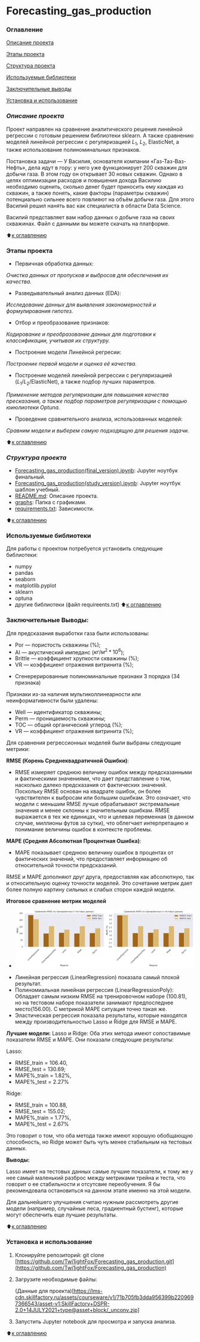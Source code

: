 # Forecasting_gas_production

### Оглавление

[Описание проекта](#описание-проекта) 

[Этапы проекта](#этапы-проекта)  

[Структура проекта](#структура-проекта)  

[Используемые библиотеки](#используемые-библиотеки) 

[Заключительные выводы](#заключительные-выводы) 

[Установка и использование](#установка-и-использование)  

### ***Описание проекта***

Проект направлен на сравнение аналитического решения линейной регрессии с готовым решением библиотеки sklearn. А также сравнению моделей линейной регрессии с регуляризацией $L_1$, $L_2$, ElasticNet, а также использование полиноминальных признаков.

Постановка задачи — У Василия, основателя компании «Газ-Таз-Ваз-Нефть», дела идут в гору: у него уже функционирует 200 скважин для добычи газа. В этом году он открывает 30 новых скважин. Однако в целях оптимизации расходов и повышения дохода Василию необходимо оценить, сколько денег будет приносить ему каждая из скважин, а также понять, какие факторы (параметры скважин) потенциально сильнее всего повлияют на объём добычи газа. Для этого Василий решил нанять вас как специалиста в области Data Science.

Василий представляет вам набор данных о добыче газа на своих скважинах. Файл с данными вы можете скачать на платформе.

:arrow_up:[к оглавлению](#оглавление)

### Этапы проекта

* Первичная обработка данных:
  
*Очистка данных от пропусков и выбросов для обеспечения их качества.*

* Разведывательный анализ данных (EDA):
  
*Исследование данных для выявления закономерностей и формулирования гипотез.*

* Отбор и преобразование признаков:
  
*Кодирование и преобразование данных для подготовки к классификации, учитывая их структуру.*

* Построение модели Линейной регресии:
  
*Построение первой модели и оценка её качества.*

* Построение моделей линейной регрессии с регуляризацией ($L_1$/$L_2$/ElasticNet), а также подбор лучших параметров.
  
*Применение методов регуляризации для повышения качества пресказания, а также подбор параметров регуляризации с помощью юиюлиотеки Optuna.*

* Проведение сравнительного анализа, использованных моделей:
  
*Сравним модели и выберем самую подходящую для решения задачи.*

   
:arrow_up:[к оглавлению](#оглавление)

### ***Структура проекта***

- [Forecasting_gas_production(final_version).ipynb](https://github.com/Twi1ightFox/Forecasting_gas_production/blob/master/Forecasting_gas_production(final_version).ipynb): Jupyter ноутбук финальный.
- [Forecasting_gas_production(study_version).ipynb](https://github.com/Twi1ightFox/Forecasting_gas_production/blob/master/Forecasting_gas_production(study_version).ipynb): Jupyter ноутбук шаблон учебный.
- [README.md](https://github.com/Twi1ightFox/Forecasting_gas_production/blob/master/README.md): Описание проекта.
- [graphs](https://github.com/Twi1ightFox/Forecasting_gas_production/tree/master/graphs): Папка с графиками.
- [requirements.txt](https://github.com/Twi1ightFox/Forecasting_gas_production/blob/master/requrements.txt): Зависимости.

:arrow_up:[к оглавлению](#оглавление)

### Используемые библиотеки

Для работы с проектом потребуется установить следующие библиотеки:

- numpy     
- pandas         
- seaborn       
- matplotlib.pyplot  
- sklearn
-  optuna
- другие библиотеки (файл requireents.txt)
:arrow_up:[к оглавлению](#оглавление)

### Заключительные Выводы:
Для предсказания выработки газа были использованы:
* Por — пористость скважины (%);
* AI — акустический импеданс ($кг/м^2 * 10^6$);
* Brittle — коэффициент хрупкости скважины (%);
* VR — коэффициент отражения витринита (%);
+ Сгенерерированные полиноминальные признаки 3 порядка (34 признака)

Признаки из-за наличия мультиколлинеарности или неинформативности были удалены:
* Well — идентификатор скважины;
* Perm — проницаемость скважины;
* TOC — общий органический углерод (%);
* VR — коэффициент отражения витринита (%);

Для сравнения регрессионных моделей были выбраны следующие метрики:

**RMSE (Корень Среднеквадратичной Ошибки)**:

- RMSE измеряет среднюю величину ошибок между предсказанными и фактическими значениями, что дает представление о том, насколько далеко предсказания от фактических значений. Поскольку RMSE основан на квадрате ошибок, он более чувствителен к выбросам или большим ошибкам. Это означает, что модели с меньшим RMSE лучше обрабатывают экстремальные значения и менее склонны к значительным ошибкам. RMSE выражается в тех же единицах, что и целевая переменная (в данном случае, миллионы футов за сутки), что облегчает интерпретацию и понимание величины ошибок в контексте проблемы.

**MAPE (Средняя Абсолютная Процентная Ошибка)**:

- MAPE показывает среднюю величину ошибок в процентах от фактических значений, что предоставляет информацию об относительной точности предсказаний.

RMSE и MAPE дополняют друг друга, предоставляя как абсолютную, так и относительную оценку точности моделей. Это сочетание метрик дает более полную картину сильных и слабых сторон каждой модели.


**Итоговое сравнение метрик моделей**
- ![Итоговое сравнение метрик моделей](graphs/allmodels.png)
* Линейная регрессия (LinearRegression) показала самый плохой результат.
* Полиномиальная линейная регрессия (LinearRegressionPoly): Обладает самым низким RMSE на тренировочном наборе (100.81), но на тестовом наборе показатели занимают предпоследнее место(156.00). С метрикой MAPE ситуация точно такая же.
* Эластическая регрессия показала результаты, которые находятся между производительностью Lasso и Ridge для RMSE и MAPE. 

**Лучшие модели:**
Lasso и Ridge: Оба этих метода имеют сопоставимые показатели RMSE и MAPE. Они показали следующие результаты:

Lasso: 
- RMSE_train = 106.40, 
- RMSE_test = 130.69; 
- MAPE%_train = 1.82%, 
- MAPE%_test = 2.27%

Ridge: 
- RMSE_train = 100.88, 
- RMSE_test = 155.02; 
- MAPE%_train = 1.77%, 
- MAPE%_test = 2.67%

Это говорит о том, что оба метода также имеют хорошую обобщающую способность, но Ridge может быть чуть менее стабильным на тестовых данных.

**Выводы:**

Lasso имеет на тестовых данных самые лучшие показатели, к тому же у нее самый маленький разброс между метриками трейна и теста, что говорит о ее стабильности и отсутсвие переобучения. Я бы рекомендовала остановиться на данном этапе именно на этой модели.

Для дальнейшего улучшения считаю нужным рассмотреть другие модели (например, случайные леса, градиентный бустинг), которые могут обеспечить еще лучшие результаты.

:arrow_up:[к оглавлению](#оглавление)

### Установка и использование

1. Клонируйте репозиторий:
   git clone [https://github.com/Twi1ightFox/Forecasting_gas_production.git](https://github.com/Twi1ightFox/Forecasting_gas_production)
   
2. Загрузите необходимые файлы:
   
   (Данные для проекта)[https://lms-cdn.skillfactory.ru/assets/courseware/v1/71b705fb3dda956399b2209697366543/asset-v1:SkillFactory+DSPR-2.0+14JULY2021+type@asset+block/_unconv.zip]
   
3. Запустить Jupyter notebook для просмотра и запуска анализа.

:arrow_up:[к оглавлению](#оглавление)

